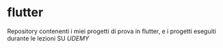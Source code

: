 # flutter

Repository contenenti i miei progetti di prova in flutter, e i progetti
eseguiti durante le lezioni SU *UDEMY*
